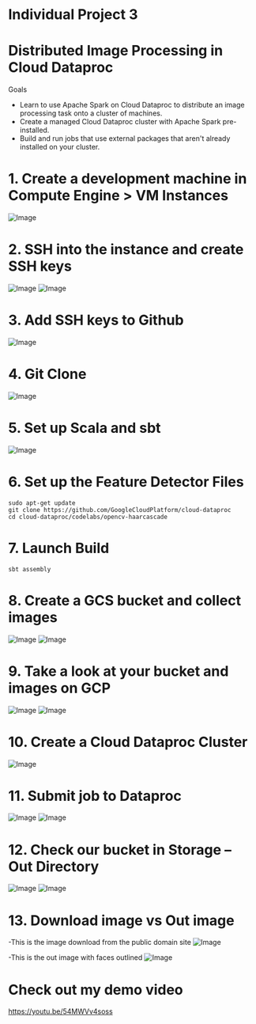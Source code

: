 # Individual Project 3
# Distributed Image Processing in Cloud Dataproc

Goals
- Learn to use Apache Spark on Cloud Dataproc to distribute an image processing task onto a cluster of machines.
- Create a managed Cloud Dataproc cluster with Apache Spark pre-installed.
- Build and run jobs that use external packages that aren't already installed on your cluster.

# 1. Create a development machine in Compute Engine > VM Instances
![Image](../master/images/1.png?raw=true)

# 2. SSH into the instance and create SSH keys
![Image](../master/images/2.png?raw=true)
![Image](../master/images/4.png?raw=true)

# 3. Add SSH keys to Github
![Image](../master/images/3.png?raw=true)

# 4. Git Clone
![Image](../master/images/5.png?raw=true)

# 5. Set up Scala and sbt
![Image](../master/images/6.png?raw=true)

# 6. Set up the Feature Detector Files
```
sudo apt-get update
git clone https://github.com/GoogleCloudPlatform/cloud-dataproc
cd cloud-dataproc/codelabs/opencv-haarcascade
```

# 7. Launch Build
```
sbt assembly
```

# 8. Create a GCS bucket and collect images
![Image](../master/images/7.png?raw=true)
![Image](../master/images/8.png?raw=true)

# 9. Take a look at your bucket and images on GCP
![Image](../master/images/9.png?raw=true)
![Image](../master/images/10.png?raw=true)
 
# 10.	Create a Cloud Dataproc Cluster
![Image](../master/images/11.png?raw=true)

# 11.	Submit job to Dataproc
![Image](../master/images/12.png?raw=true)
![Image](../master/images/13.png?raw=true)

# 12.	Check our bucket in Storage – Out Directory
![Image](../master/images/14.png?raw=true)
![Image](../master/images/15.png?raw=true)

# 13. Download image vs Out image

-This is the image download from the public domain site
![Image](../master/images/16.png?raw=true)

-This is the out image with faces outlined
![Image](../master/images/17.png?raw=true)

# Check out my demo video
https://youtu.be/54MWVv4soss
